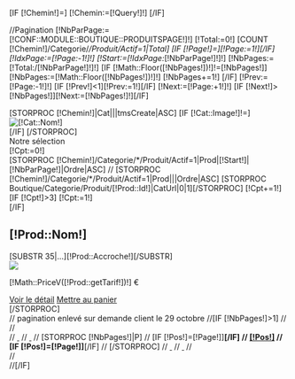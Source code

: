 [IF [!Chemin!]=]
	[!Chemin:=[!Query!]!]
[/IF]

//Pagination
[!NbParPage:=[!CONF::MODULE::BOUTIQUE::PRODUITSPAGE!]!]
[!Total:=0!]
[COUNT [!Chemin!]/Categorie/*/Produit/Actif=1|Total]
[IF [!Page!]=][!Page:=1!][/IF]
[!IdxPage:=[!Page:-1!]!]
[!Start:=[!IdxPage:*[!NbParPage!]!]!]
[!NbPages:=[!Total:/[!NbParPage!]!]!]
[IF [!Math::Floor([!NbPages!])!]!=[!NbPages!]]
	[!NbPages:=[!Math::Floor([!NbPages!])!]!]
	[!NbPages+=1!]
[/IF]
[!Prev:=[!Page:-1!]!]
[IF [!Prev!]<1][!Prev:=1!][/IF]
[!Next:=[!Page:+1!]!]
[IF [!Next!]>[!NbPages!]][!Next:=[!NbPages!]!][/IF]

<div class="row">
	<div class="ListeCategorie">
		[STORPROC [!Chemin!]|Cat|||tmsCreate|ASC]
			[IF [!Cat::Image!]!=]
				<div class="col-md-12">
					<img src="/[!Cat::Image!].limit.732x260.jpg" alt="[!Cat::Nom!]" title="[!Cat::Nom!]" />
				</div>
			[/IF]
		[/STORPROC]
	</div>
	<div class="SelectionProduits">
		<div class="Titre">Notre sélection</div>
		[!Cpt:=0!]
		<div class="ListeProduitsCat row">
			[STORPROC [!Chemin!]/Categorie/*/Produit/Actif=1|Prod|[!Start!]|[!NbParPage!]|Ordre|ASC]
//			[STORPROC [!Chemin!]/Categorie/*/Produit/Actif=1|Prod|||Ordre|ASC]
				[STORPROC Boutique/Categorie/Produit/[!Prod::Id!]|CatUrl|0|1][/STORPROC]
				[!Cpt+=1!]
				[IF [!Cpt!]>3]
					[!Cpt:=1!]
					</div>
					<div class="ListeProduitsCat row" >
				[/IF]
				<div class="col-md-4">
					<div class="NomProduit"><h2>[!Prod::Nom!]</h2></div>
					<div class="AccrocheProduit">[SUBSTR 35|...][!Prod::Accroche!][/SUBSTR]</div>
					<a href="/[!Prod::getUrl()!]" title="[!Utils::noHtml([!Prod::Description!])!]">
						<img src="/[!Prod::Image!].mini.215x174.jpg" />
					</a>
					<div class="LesDetails">
						<div class="Details">
							<p class="Tarif">[!Math::PriceV([!Prod::getTarif!])!] €</p>
						</div>
						<div class="DetailsSous">
							<a href="/[!Prod::getUrl()!]" title="[!Prod::Nom!]" class="loupelien" >Voir le détail</a>
							<a href="/[!Prod::getUrl()!]#Qte" title="Panier" class="panierliste">Mettre au panier</a>
						</div>
					</div>
				</div>
			[/STORPROC]
		</div>
		// pagination enlevé sur demande client le 29 octobre
		//[IF [!NbPages!]>1]
		//	<div class="Pagination">
		//		<div class="PaginationBody">
		//			<a class="PagiFirst" href="/[!Lien!][IF [!SfxRecherche!]!=]?[!SfxRecherche!][/IF]">&nbsp;</a>
		//			<a class="PagiPrev" href="/[!Lien!][IF [!Prev!]>1]?Page=[!Prev!][IF [!SfxRecherche!]!=]&[!SfxRecherche!][/IF][ELSE][IF [!SfxRecherche!]!=]?[!SfxRecherche!][/IF][/IF]">&nbsp;</a>
		//			[STORPROC [!NbPages!]|P]
		//				[IF [!Pos!]=[!Page!]]<strong>[/IF]
		//				<a href="/[!Lien!][IF [!Pos!]>1]?Page=[!Pos!][IF [!SfxRecherche!]!=]&[!SfxRecherche!][/IF][ELSE][IF [!SfxRecherche!]!=]?[!SfxRecherche!][/IF][/IF]" [IF [!Pos!]=[!Page!]] class="bleu" [/IF]>[!Pos!]</a>
		//				[IF [!Pos!]=[!Page!]]</strong>[/IF]
		//			[/STORPROC]
		//			<a class="PagiNext" href="/[!Lien!]?Page=[!Next!][IF [!SfxRecherche!]!=]&[!SfxRecherche!][/IF]">&nbsp;</a>
		//			<a class="PagiLast" href="/[!Lien!]?Page=[!NbPages!][IF [!SfxRecherche!]!=]&[!SfxRecherche!][/IF]">&nbsp;</a>
		//		</div>
		//	</div>
		//[/IF]
	</div>
</div>
